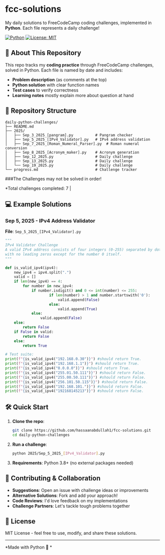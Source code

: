 # fcc-solutions
My daily solutions to FreeCodeCamp coding challenges, implemented in **Python**. Each file represents a daily challenge!

[![Python](https://img.shields.io/badge/Python-3.8%2B-blue)](https://www.python.org/)
[![License: MIT](https://img.shields.io/badge/License-MIT-yellow.svg)](https://opensource.org/licenses/MIT)

## 🚀 About This Repository

This repo tracks my **coding practice** through FreeCodeCamp challenges, solved in Python. Each file is named by date and includes:

- **Problem description** (as comments at the top)
- **Python solution** with clear function names
- **Test cases** to verify correctness
- **Learning notes** mostly explain more about question at hand


## 📁 Repository Structure

```
daily-python-challenges/
├── README.md
├── 2025/
│   ├── Sep_3_2025_[pangram].py          # Pangram checker
│   ├── Sep_5_2025_[IPv4_Validator].py   # IPv4 address validation
│   ├── Sep_7_2025_[Roman_Numeral_Parser].py  # Roman numeral conversion
│   ├── Sep_8_2025_[Acronym_maker].py    # Acronym generation
│   ├── Sep_12_2025.py                   # Daily challenge
│   ├── Sep_13_2025.py                   # Daily challenge  
│   └── Sep_19_2025.py                   # Daily challenge
└── progress.md                          # Challenge tracker
```

###The Challenges may not be solved in order!

*Total challenges completed: 7 | 

## 💻 Example Solutions

### Sep 5, 2025 - IPv4 Address Validator
**File**: `Sep_5_2025_[IPv4_Validator].py`

```python
"""
IPv4 Validator Challenge
A valid IPv4 address consists of four integers (0-255) separated by dots,
with no leading zeros except for the number 0 itself.
"""

def is_valid_ipv4(ipv4):
    new_ipv4 = ipv4.split(".")
    valid = []
    if len(new_ipv4) == 4:
        for number in new_ipv4:
            if number.isdigit() and 0 <= int(number) <= 255:
                    if len(number) > 1 and number.startswith('0'):
                        valid.append(False)
                    else:
                        valid.append(True)
            else:
                valid.append(False)
    else: 
        return False
    if False in valid:
        return False
    else:
        return True

# Test suite:
print(f"{is_valid_ipv4("192.168.0.30")}") #should return True.
print(f"{is_valid_ipv4("192.168.1.1")}") #should return True.
print(f"{is_valid_ipv4("0.0.0.0")}") #should return True.
print(f"{is_valid_ipv4("255.01.50.111")}") #should return False.
print(f"{is_valid_ipv4("255.00.50.111")}") #should return False.
print(f"{is_valid_ipv4("256.101.50.115")}") #should return False.
print(f"{is_valid_ipv4("192.168.101.")}") #should return False.
print(f"{is_valid_ipv4("192168145213")}") #should return False.
```

## 🛠️ Quick Start

1. **Clone the repo**:
   ```bash
   git clone https://github.com/hassaanabdullah1/fcc-solutions.git
   cd daily-python-challenges
   ```

2. **Run a challenge**:
   ```bash
   python 2025/Sep_5_2025_[IPv4_Validator].py
   ```

3. **Requirements**: Python 3.8+ (no external packages needed)


## 🤝 Contributing & Collaboration

- **Suggestions**: Open an issue with challenge ideas or improvements
- **Alternative Solutions**: Fork and add your approach!
- **Code Reviews**: I'd love feedback on my implementations
- **Challenge Partners**: Let's tackle tough problems together

## 📄 License

MIT License - feel free to use, modify, and share these solutions.

---

*Made with Python 🐍  *
